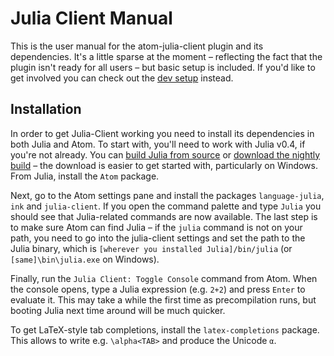 # Julia Client Manual

This is the user manual for the atom-julia-client plugin and its dependencies. It's a little
sparse at the moment – reflecting the fact that the plugin isn't ready for all users – but
basic setup is included. If you'd like to get involved you can check out the [dev
setup](../docs) instead.

## Installation

In order to get Julia-Client working you need to install its dependencies in both Julia and
Atom. To start with, you'll need to work with Julia v0.4, if you're not already. You can
[build Julia from source](https://github.com/JuliaLang/julia) or [download the nightly
build](http://julialang.org/downloads/) – the download is easier to get started with,
particularly on Windows. From Julia, install the `Atom` package.

Next, go to the Atom settings pane and install the packages `language-julia`, `ink` and
`julia-client`. If you open the command palette and type `Julia` you should see that
Julia-related commands are now available. The last step is to make sure Atom can find Julia –
if the `julia` command is not on your path, you need to go into the julia-client settings
and set the path to the Julia binary, which is `[wherever you installed
Julia]/bin/julia` (or `[same]\bin\julia.exe` on Windows).

Finally, run the `Julia Client: Toggle Console` command from Atom. When the console opens,
type a Julia expression (e.g. `2+2`) and press `Enter` to evaluate it. This may take a while
the first time as precompilation runs, but booting Julia next time around will be much
quicker.

To get LaTeX-style tab completions, install the `latex-completions` package. 
This allows to write e.g. `\alpha<TAB>` and produce the Unicode `α`.
